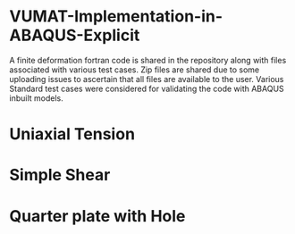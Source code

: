 # VUMAT-Implementation-in-ABAQUS-Explicit
A finite deformation fortran code is shared in the repository along with files associated with various test cases. Zip files are shared due to some uploading issues to ascertain that all files are available to the user.
Various Standard test cases were considered for validating the code with ABAQUS inbuilt models.
# Uniaxial Tension

# Simple Shear

# Quarter plate with Hole
